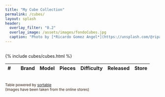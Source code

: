 ```yaml
---
title: "My Cube Collection"
permalink: /cubes/
layout: splash
header:
  overlay_filter: "0.2"
  overlay_image: /assets/images/fondoCubes.jpg
  caption: "Photo by [*Ricardo Gomez Angel*](https://unsplash.com/@ripato)"
---
```


<html>
  <head>
      <meta charset="UTF-8">
      <script src="/assets/js/sortable.min.js"></script><!-- https://github.hubspot.com/sortable/ -->
      <link rel="stylesheet" type="text/css" href="/assets/css/sortable-theme-minimal.css">
  </head>

  <style type="text/css">
    img {
      width: 100%;
      height: auto;
    }
  </style>
  <body>
  
  <br/>
  <table data-sortable>
      <thead>
          <tr>
              <th style="text-align: right;">#</th>
              <th data-sortable="false" style="text-align: center;"><span class="fas fa-camera"></span></th>
              <th>Brand</th>
              <th>Model</th>
              <th style="text-align: right;">Pieces</th>
              <th style="text-align: center;">Difficulty</th>
              <th style="text-align: center;">Released</th>
              <th>Store</th>
          </tr>
      </thead>
      <tbody>
        <!-- file must be in _includes/cubes -->
        {% include cubes/cubes.html %}
      </tbody>
  </table>

<br/>
<span style="color: #382110; font-size: 12px;">Table powered by <a href="https://github.hubspot.com/sortable/">sortable</a></span><br/>
<span style="color: #382110; font-size: 12px;">(Images have been taken from the online stores)</span><br/>
  </body>
</html>
